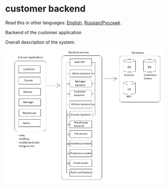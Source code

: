 # customer backend 

Read this in other languages: [English](customerbackend.md), [Russian/Русский](customerbackend.ru.md). 

Backend of the customer application 

Overall description of the system: 

![system_overall](../img/system_overall.png)
